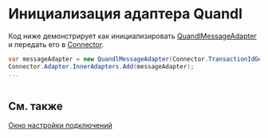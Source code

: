 # Инициализация адаптера Quandl

Код ниже демонстрирует как инициализировать [QuandlMessageAdapter](../api/StockSharp.Quandl.QuandlMessageAdapter.html) и передать его в [Connector](../api/StockSharp.Algo.Connector.html).

```cs
var messageAdapter = new QuandlMessageAdapter(Connector.TransactionIdGenerator);
Connector.Adapter.InnerAdapters.Add(messageAdapter);
...	
							
```

## См. также

[Окно настройки подключений](API_UI_ConnectorWindow.md)
